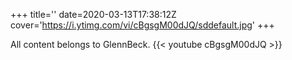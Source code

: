 +++
title=''
date=2020-03-13T17:38:12Z
cover='https://i.ytimg.com/vi/cBgsgM00dJQ/sddefault.jpg'
+++

All content belongs to GlennBeck.
{{< youtube cBgsgM00dJQ >}}
